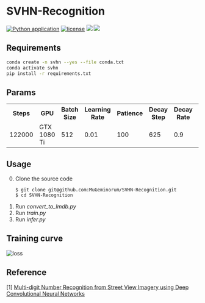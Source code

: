 # SVHN-Recognition
[![Python application](https://github.com/MuGeminorum/SVHN-Recognition/actions/workflows/python-app.yml/badge.svg?branch=main)](https://github.com/MuGeminorum/SVHN-Recognition/actions/workflows/python-app.yml)
[![license](https://img.shields.io/github/license/MuGeminorum/SVHN-Recognition.svg)](https://github.com/MuGeminorum/SVHN-Recognition/blob/master/LICENSE)
[![](https://img.shields.io/badge/HF-SVHN-ffd21e.svg)](https://huggingface.co/spaces/MuGeminorum/SVHN-Recognition)
[![](https://img.shields.io/badge/ModelScope-SVHN-624aff.svg)](https://www.modelscope.cn/studios/MuGeminorum/SVHN-Recognition)

## Requirements
```bash
conda create -n svhn --yes --file conda.txt
conda activate svhn
pip install -r requirements.txt
```

## Params
<table>
    <tr>
        <th>Steps</th>
        <th>GPU</th>
        <th>Batch Size</th>
        <th>Learning Rate</th>
        <th>Patience</th>
        <th>Decay Step</th>
        <th>Decay Rate</th>
        <th>Accuracy</th>
    </tr>
    <tr>
        <td>122000</td>
        <td>GTX 1080 Ti</td>
        <td>512</td>
        <td>0.01</td>
        <td>100</td>
        <td>625</td>
        <td>0.9</td>
        <td>89.21%</td>
    </tr>
</table>

## Usage
0. Clone the source code
    ```
    $ git clone git@github.com:MuGeminorum/SVHN-Recognition.git
    $ cd SVHN-Recognition
    ```
1. Run *convert_to_lmdb.py*
2. Run *train.py*
3. Run *infer.py*

## Training curve
![loss](https://user-images.githubusercontent.com/20459298/233124972-36c30185-e3dc-48b8-b8a4-bc5767e6b507.png)

## Reference
[1] [Multi-digit Number Recognition from Street View Imagery using Deep Convolutional Neural Networks](http://arxiv.org/pdf/1312.6082.pdf)
